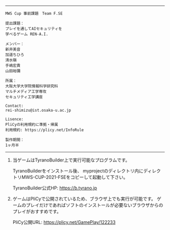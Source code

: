 ***************************************


    MWS Cup 事前課題　Team F.SE

    提出課題：
    プレイを通してAIセキュリティを
    学べるゲーム REN-A.I.

    メンバー：
    新井美音
    加道ちひろ
    清水嶺
    手嶋宏貴
    山田裕彌

    所属：
    大阪大学大学院情報科学研究科
    マルチメディア工学専攻
    セキュリティ工学講座

    Contact:
    rei-shimizu@ist.osaka-u.ac.jp

    Lisence:
    PliCyの利用規約に準拠・帰属
    利用規約: https://plicy.net/InfoRule

    製作期間：
    1ヶ月半


***************************************

 1. 当ゲームはTyranoBuilder上で実行可能なプログラムです。

    TyranoBuilderをインストール後、
    myprojectのディレクトリ内にディレクトリMWS-CUP-2021-FSEをコピーして起動して下さい。

    TyranoBuilder公式HP: https://b.tyrano.jp

2.  ゲームはPliCyで公開されているため、ブラウザ上でも実行が可能です。
    ゲームのプレイだけであればソフトのインストールが必要ないブラウザからのプレイがおすすめです。

    PliCy公開URL: https://plicy.net/GamePlay/122233
